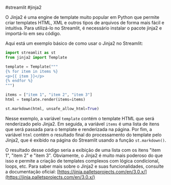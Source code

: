 #streamlit #jinja2

O Jinja2 é uma engine de template muito popular em Python que permite criar templates HTML, XML e outros tipos de arquivos de forma mais fácil e intuitiva. Para utilizá-lo no Streamlit, é necessário instalar o pacote jinja2 e importá-lo em seu código.

Aqui está um exemplo básico de como usar o Jinja2 no Streamlit:

```python
import streamlit as st
from jinja2 import Template

template = Template("""
{% for item in items %}
<p>{{ item }}</p>
{% endfor %}
""")

items = ["item 1", "item 2", "item 3"]
html = template.render(items=items)

st.markdown(html, unsafe_allow_html=True)
```

Nesse exemplo, a variável `template` contém o template HTML que será renderizado pelo Jinja2. Em seguida, a variável `items` é uma lista de itens que será passada para o template e renderizada na página. Por fim, a variável `html` contém o resultado final do processamento do template pelo Jinja2, que é exibido na página do Streamlit usando a função `st.markdown()`.

O resultado desse código seria a exibição de uma lista com os itens "item 1", "item 2" e "item 3". Obviamente, o Jinja2 é muito mais poderoso do que isso e permite a criação de templates complexos com lógica condicional, loops, etc. Para saber mais sobre o Jinja2 e suas funcionalidades, consulte a documentação oficial: [https://jinja.palletsprojects.com/en/3.0.x/](https://jinja.palletsprojects.com/en/3.0.x/)